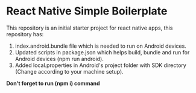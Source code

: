 # React Native Simple Boilerplate

This repository is an initial starter project for react native apps, this repository has:
1. index.android.bundle file which is needed to run on Android devices.
2. Updated scripts in package.json which helps build, bundle and run for Android devices (npm run android).
3. Added local.properties in Android's project folder with SDK directory (Change according to your machine setup).

__Don't forget to run (npm i) command__
